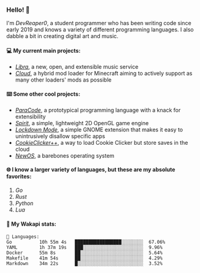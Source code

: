 ### Hello! 👋

I'm _DevReaper0_, a student programmer who has been writing code since early 2019 and knows a variety of different programming languages. I also dabble a bit in creating digital art and music.

#### 💻 My current main projects:

-   _[Libra](https://github.com/LibraMusic)_, a new, open, and extensible music service
-   _[Cloud](https://github.com/CloudLoaderMC/CloudLoader)_, a hybrid mod loader for Minecraft aiming to actively support as many other loaders' mods as possible

#### ⌨️ Some other cool projects:

-   _[ParaCode](https://github.com/ParaCodeLang/ParaCode)_, a prototypical programming language with a knack for extensibility
-   _[Spirit](https://gitlab.com/DevReaper0/SpiritEngine)_, a simple, lightweight 2D OpenGL game engine
-   _[Lockdown Mode](https://github.com/DevReaper0/GNOME-LockdownMode)_, a simple GNOME extension that makes it easy to unintrusively disallow specific apps
-   _[CookieClicker++](https://github.com/DevReaper0/CookieClickerPlusPlus)_, a way to load Cookie Clicker but store saves in the cloud
-   _[NewOS](https://github.com/DevReaper0/NewOS)_, a barebones operating system

#### 🌐 I know a larger variety of languages, but these are my absolute favorites:

1. _Go_
2. _Rust_
3. _Python_
4. _Lua_

#### 📡 My Wakapi stats:

```text
💾 Languages:
Go          10h 55m 4s   █████████████████░░░░░░░░  67.06%
YAML        1h 37m 19s   ███░░░░░░░░░░░░░░░░░░░░░░  9.96%
Docker      55m 8s       ██░░░░░░░░░░░░░░░░░░░░░░░  5.64%
Makefile    41m 54s      ██░░░░░░░░░░░░░░░░░░░░░░░  4.29%
Markdown    34m 22s      █░░░░░░░░░░░░░░░░░░░░░░░░  3.52%
```
